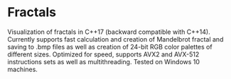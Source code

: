 # Fractals
Visualization of fractals in C++17 (backward compatible with C++14). Currently supports fast calculation and creation of Mandelbrot fractal and saving to .bmp files as well as creation of 24-bit RGB color palettes of different sizes. Optimized for speed, supports AVX2 and AVX-512 instructions sets as well as multithreading. Tested on Windows 10 machines.
